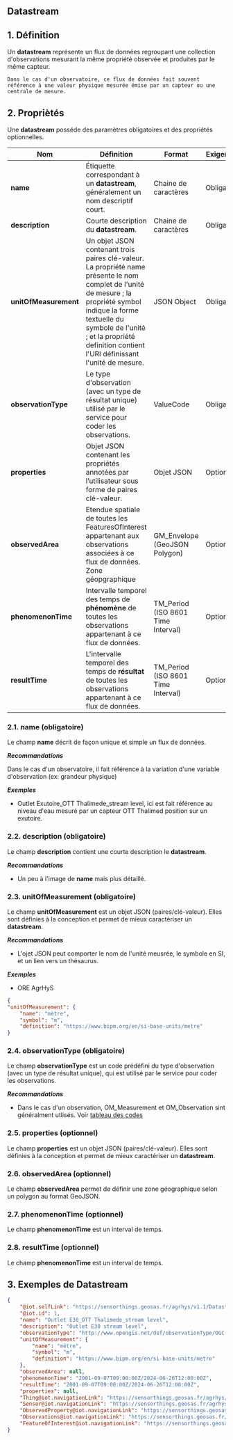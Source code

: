 ## Datastream  

## **1. Définition** 
Un **datastream** représente un flux de données regroupant une collection d'observations mesurant la même propriété observée et produites par le même capteur.

```{tip}
Dans le cas d'un observatoire, ce flux de données fait souvent référence à une valeur physique mesurée émise par un capteur ou une centrale de mesure.
```

## **2. Propriètés**  
Une **datastream** posséde des paramètres obligatoires et des propriétés optionnelles.

|  Nom |  Définition | Format | Exigences |
|---|---|---|---|
| **name** | Étiquette correspondant à un **datastream**, généralement un nom descriptif court.| Chaine de caractères  | Obligatoire |
| **description** | Courte description du **datastream**. | Chaine de caractères  | Obligatoire |
| **unitOfMeasurement** | Un objet JSON contenant trois paires clé-valeur. La propriété name présente le nom complet de l'unité de mesure ; la propriété symbol indique la forme textuelle du symbole de l'unité ; et la propriété definition contient l'URI définissant l'unité de mesure. | JSON Object  | Obligatoire |
| **observationType**  | Le type d'observation (avec un type de résultat unique) utilisé par le service pour coder les observations. | ValueCode  | Obligatoire |
| **properties**  | Objet JSON contenant les propriétés annotées par l’utilisateur sous forme de paires clé-valeur. | Objet JSON  | Optionnel |
| **observedArea**  | Etendue spatiale de toutes les FeaturesOfInterest appartenant aux observations associées à ce flux de données. Zone géopgraphique | GM_Envelope (GeoJSON Polygon)  | Optionnel |
| **phenomenonTime**  | Intervalle temporel des temps de **phénomène** de toutes les observations appartenant à ce flux de données. | TM_Period (ISO 8601 Time Interval)  | Optionnel |
| **resultTime**  | L'intervalle temporel des temps de **résultat** de toutes les observations appartenant à ce flux de données. | TM_Period (ISO 8601 Time Interval)  | Optionnel |


### **2.1. name** (obligatoire) 
Le champ **name** décrit de façon unique et simple un flux de données.

***Recommandations***  

Dans le cas d'un observatoire, il fait référence à la variation d'une variable d'observation (ex: grandeur physique)

***Exemples***  

* Outlet Exutoire_OTT Thalimede_stream level, ici est fait référence au niveau d'eau mesuré par un capteur OTT Thalimed position sur un exutoire.
 

### **2.2. description** (obligatoire)  

Le champ **description** contient une courte description le **datastream**.

***Recommandations***  

* Un peu à l'image de **name** mais plus détaillé.


### **2.3. unitOfMeasurement** (obligatoire)  

Le champ **unitOfMeasurement** est un objet JSON (paires/clé-valeur). Elles sont définies à la conception et permet de mieux caractériser un **datastream**.  

***Recommandations***

* L'ojet JSON peut comporter le nom de l'unité meusrée, le symbole en SI, et un lien vers un thésaurus.

***Exemples***  

* ORE AgrHyS

```json
{
"unitOfMeasurement": {
    "name": "mètre",
    "symbol": "m",
    "definition": "https://www.bipm.org/en/si-base-units/metre"
}
```

### **2.4. observationType** (obligatoire)  

Le champ **observationType** est un code prédéfini du type d'observation (avec un type de résultat unique), qui est utilisé par le service pour coder les observations.  

***Recommandations***

* Dans le cas d'un observation, OM_Measurement et OM_Observation sint généralment utlisés. Voir [tableau des codes](https://docs.ogc.org/is/18-088/18-088.html#tab-value-codes-obstypes)

### **2.5. properties** (optionnel)
Le champ **properties** est un objet JSON (paires/clé-valeur). Elles sont définies à la conception et permet de mieux caractériser un **datastream**.

### **2.6. observedArea** (optionnel)
Le champ **observedArea** permet de définir une zone géographique selon un polygon au format GeoJSON.

### **2.7. phenomenonTime** (optionnel)
Le champ **phenomenonTime** est un interval de temps.

### **2.8. resultTime** (optionnel)
Le champ **phenomenonTime** est un interval de temps.

## **3. Exemples de Datastream**   

```json
{
    "@iot.selfLink": "https://sensorthings.geosas.fr/agrhys/v1.1/Datastreams(1)",
    "@iot.id": 1,
    "name": "Outlet E30_OTT Thalimede_stream level",
    "description": "Outlet E30 stream level",
    "observationType": "http://www.opengis.net/def/observationType/OGC-OM/2.0/OM_Measurement",
    "unitOfMeasurement": {
        "name": "mètre",
        "symbol": "m",
        "definition": "https://www.bipm.org/en/si-base-units/metre"
    },
    "observedArea": null,
    "phenomenonTime": "2001-09-07T09:00:00Z/2024-06-26T12:00:00Z",
    "resultTime": "2001-09-07T09:00:00Z/2024-06-26T12:00:00Z",
    "properties": null,
    "Thing@iot.navigationLink": "https://sensorthings.geosas.fr/agrhys/v1.1/Datastreams(1)/Thing",
    "Sensor@iot.navigationLink": "https://sensorthings.geosas.fr/agrhys/v1.1/Datastreams(1)/Sensor",
    "ObservedProperty@iot.navigationLink": "https://sensorthings.geosas.fr/agrhys/v1.1/Datastreams(1)/ObservedProperty",
    "Observations@iot.navigationLink": "https://sensorthings.geosas.fr/agrhys/v1.1/Datastreams(1)/Observations",
    "FeatureOfInterest@iot.navigationLink": "https://sensorthings.geosas.fr/agrhys/v1.1/Datastreams(1)/FeatureOfInterest"
}
```

